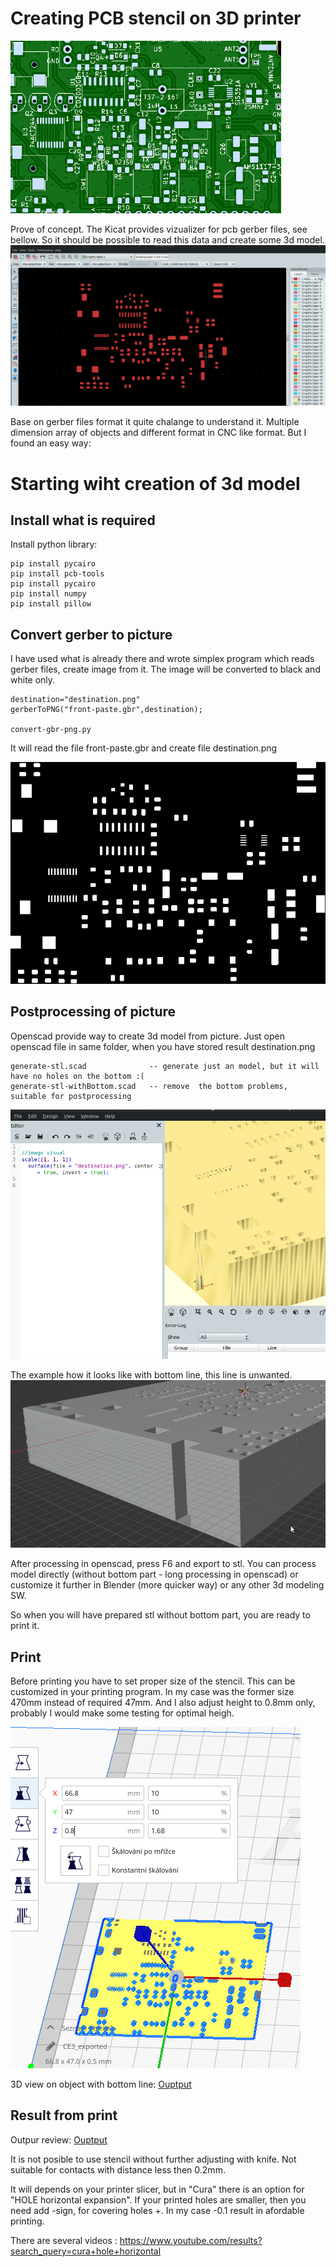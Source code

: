 # Creating PCB stencil on 3D printer
![alt text](./img/pcb0.png "Title")


Prove of concept. The Kicat provides vizualizer for pcb gerber files, see bellow. So it should be possible to read this data and create some 3d model.
![alt text](./img/vizual-kicad.png "Title")

 Base on gerber files format it quite chalange to understand it. Multiple dimension array of objects and different format in CNC like format.
 But I found an easy way:

# Starting wiht creation of 3d model


## Install what is required
Install python library:
```
pip install pycairo
pip install pcb-tools
pip install pycairo
pip install numpy
pip install pillow
```

## Convert gerber to picture
I have used what is already there and wrote simplex program which reads gerber files, create image from it. The image will be converted to black and white only.

```
destination="destination.png"
gerberToPNG("front-paste.gbr",destination);

convert-gbr-png.py
```
It will read the file front-paste.gbr and create file destination.png

![alt text](./img/destination.png "Title")

## Postprocessing of picture

Openscad provide way to create 3d model from picture. 
Just open openscad file in same folder, when you have stored result destination.png
```
generate-stl.scad              -- generate just an model, but it will have no holes on the bottom :(
generate-stl-withBottom.scad   -- remove  the bottom problems, suitable for postprocessing
```
![alt text](./img/show-in-openscad.png "")


The example how it looks like with bottom line, this line is unwanted.
![alt text](./img/cut-off.png "with bottom")



After processing in openscad, press F6 and export to stl.
You can process model directly (without bottom part - long processing in openscad) or customize it further in Blender (more quicker way) or any other 3d modeling SW.

So when you will have prepared stl without bottom part, you are ready to print it.

## Print
Before printing you have to set proper size of the stencil. This can be customized in your printing program.
In my case was the former size 470mm instead of required 47mm.
And I also adjust height to 0.8mm only, probably I would make some testing for optimal heigh.

![alt text](./img/scale-z.png "Title")

3D view on object with bottom line:
[Ouptput](./ARCHIVE/generate-stl-withBottom.stl)



## Result from print

Outpur review:
[Ouptput](./ARCHIVE/generate-stl-automaticaly.stl)

It is not posible to use stencil without further adjusting with knife. Not suitable for contacts with distance less then 0.2mm.

It will depends on your printer slicer, but in "Cura" there is an option for "HOLE horizontal expansion".
If your printed holes are smaller, then you need add -sign, for covering holes +.
In my case -0.1 result in afordable printing.

There are several videos :
https://www.youtube.com/results?search_query=cura+hole+horizontal

